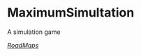 # MaximumSimultation
A simulation game

_[RoadMaps](https://github.com/theRealShoon/MaximumSimultation/projects)_
